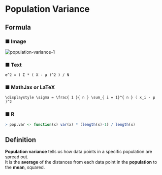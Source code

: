 # Population Variance
## Formula
### ■ Image
![population-variance-1](https://wikimedia.org/api/rest_v1/media/math/render/svg/3b77e37fa3e4c9656b6e3e5d34cf7cd804dcec81)

### ■ Text
```
σ^2 = ( Σ * ( X - μ )^2 ) / N
```

### ■ MathJax or LaTeX
```
\displaystyle \sigma = \frac{ 1 }{ n } \sum_{ i = 1}^{ n } ( x_i - μ )^2
```

### ■ R
```R
> pop.var <- function(x) var(x) * (length(x)-1) / length(x)
```

## Definition
**Population variance** tells us how data points in a specific population are spread out.  
It is the **average** of the distances from each data point in the **population** to the **mean**, squared.
